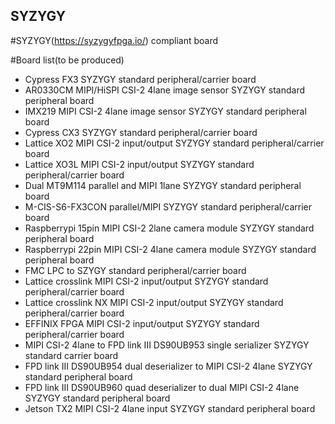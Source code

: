 ## SYZYGY

#SYZYGY(https://syzygyfpga.io/) compliant board

#Board list(to be produced) 
- Cypress FX3 SYZYGY standard peripheral/carrier board
- AR0330CM MIPI/HiSPI CSI-2 4lane image sensor SYZYGY standard peripheral board
- IMX219 MIPI CSI-2 4lane image sensor SYZYGY standard peripheral board
- Cypress CX3 SYZYGY standard peripheral/carrier board
- Lattice XO2 MIPI CSI-2 input/output SYZYGY standard peripheral/carrier board
- Lattice XO3L MIPI CSI-2 input/output SYZYGY standard peripheral/carrier board
- Dual MT9M114 parallel and MIPI 1lane SYZYGY standard peripheral board
- M-CIS-S6-FX3CON parallel/MIPI SYZYGY standard peripheral/carrier board
- Raspberrypi 15pin MIPI CSI-2 2lane camera module SYZYGY standard peripheral board
- Raspberrypi 22pin MIPI CSI-2 4lane camera module SYZYGY standard peripheral board
- FMC LPC to SZYGY standard peripheral/carrier board
- Lattice crosslink MIPI CSI-2 input/output SYZYGY standard peripheral/carrier board
- Lattice crosslink NX MIPI CSI-2 input/output SYZYGY standard peripheral/carrier board
- EFFINIX FPGA MIPI CSI-2 input/output SYZYGY standard peripheral/carrier board
- MIPI CSI-2 4lane to FPD link III DS90UB953 single serializer SYZYGY standard carrier board
- FPD link III DS90UB954 dual deserializer to MIPI CSI-2 4lane SYZYGY standard peripheral board
- FPD link III DS90UB960 quad deserializer to dual MIPI CSI-2 4lane SYZYGY standard peripheral board
- Jetson TX2 MIPI CSI-2 4lane input SYZYGY standard peripheral board
